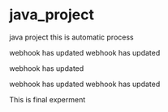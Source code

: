 # java_project
java project
this is automatic process 

webhook has updated
webhook has updated

webhook has updated

webhook has updated
webhook has updated

This is final experment
